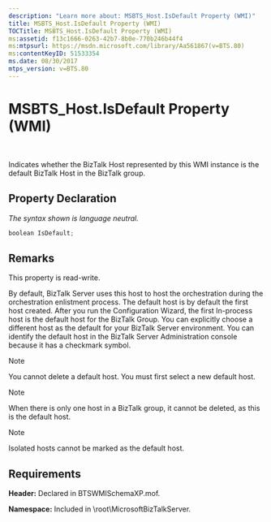 ```yaml
---
description: "Learn more about: MSBTS_Host.IsDefault Property (WMI)"
title: MSBTS_Host.IsDefault Property (WMI)
TOCTitle: MSBTS_Host.IsDefault Property (WMI)
ms:assetid: f13c1666-0263-42b7-8b0e-770b246b44f4
ms:mtpsurl: https://msdn.microsoft.com/library/Aa561867(v=BTS.80)
ms:contentKeyID: 51533354
ms.date: 08/30/2017
mtps_version: v=BTS.80
---
```


# MSBTS\_Host.IsDefault Property (WMI)

 

Indicates whether the BizTalk Host represented by this WMI instance is the default BizTalk Host in the BizTalk group.

## Property Declaration

*The syntax shown is language neutral.*

```C#
boolean IsDefault;  
```

## Remarks

This property is read-write.

By default, BizTalk Server uses this host to host the orchestration during the orchestration enlistment process. The default host is by default the first host created. After you run the Configuration Wizard, the first In-process host is the default host for the BizTalk Group. You can explicitly choose a different host as the default for your BizTalk Server environment. You can identify the default host in the BizTalk Server Administration console because it has a checkmark symbol.


> [!NOTE]
> <P>You cannot delete a default host. You must first select a new default host.</P>




> [!NOTE]
> <P>When there is only one host in a BizTalk group, it cannot be deleted, as this is the default host.</P>




> [!NOTE]
> <P>Isolated hosts cannot be marked as the default host.</P>



## Requirements

**Header:** Declared in BTSWMISchemaXP.mof.

**Namespace:** Included in \\root\\MicrosoftBizTalkServer.


